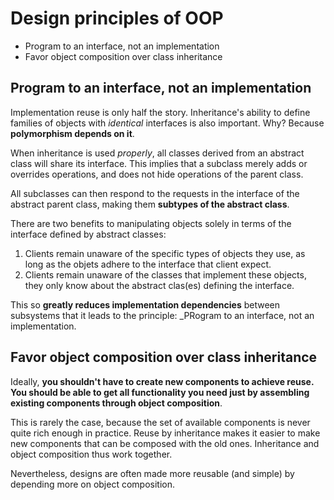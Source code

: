 # Design principles of OOP

* Program to an interface, not an implementation
* Favor object composition over class inheritance

## Program to an interface, not an implementation

Implementation reuse is only half the story. Inheritance's ability to define families of objects with _identical_ interfaces is also important. Why? Because __polymorphism depends on it__.

When inheritance is used _properly_, all classes derived from an abstract class will share its interface. This implies that a subclass merely adds or overrides operations, and does not hide operations of the parent class.

All subclasses can then respond to the requests in the interface of the abstract parent class, making them __subtypes of the abstract class__.

There are two benefits to manipulating objects solely in terms of the interface defined by abstract classes:

1. Clients remain unaware of the specific types of objects they use, as long as the objets adhere to the interface that client expect.
2. Clients remain unaware of the classes that implement these objects, they only know about the abstract clas(es) defining the interface.

This so __greatly reduces implementation dependencies__ between subsystems that it leads to the principle: _PRogram to an interface, not an implementation.

## Favor object composition over class inheritance

Ideally, __you shouldn't have to create new components to achieve reuse. You should be able to get all functionality you need just by assembling existing components through object composition__.

This is rarely the case, because the set of available components is never quite rich enough in practice. Reuse by inheritance makes it easier to make new components that can be composed with the old ones. Inheritance and object composition thus work together.

Nevertheless, designs are often made more reusable (and simple) by depending more on object composition.
